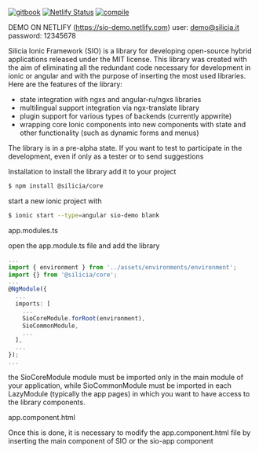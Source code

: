 [![gitbook](https://img.shields.io/badge/documentation-gitbook-blue)](https://silicia-apps.gitbook.io/sio-framework/)
[![Netlify Status](https://api.netlify.com/api/v1/badges/62d58ded-4eea-433b-ba6e-160b8ce1b70d/deploy-status)](https://app.netlify.com/sites/sio-demo/deploys)
[![compile](https://github.com/silicia-apps/sio/actions/workflows/compile.yml/badge.svg)](https://github.com/silicia-apps/sio/actions/workflows/compile.yml)

DEMO ON NETLIFY (https://sio-demo.netlify.com) user: demo@silicia.it password: 12345678

Silicia Ionic Framework (SIO) is a library for developing open-source hybrid applications released under the MIT license. This library was created with the aim of eliminating all the redundant code necessary for development in ionic or angular and with the purpose of inserting the most used libraries. Here are the features of the library:

* state integration with ngxs and angular-ru/ngxs libraries
* multilingual support integration via ngx-translate library
* plugin support for various types of backends (currently appwrite)
* wrapping core Ionic components into new components with state and other functionality (such as dynamic forms and menus)

The library is in a pre-alpha state. If you want to test to participate in the development, even if only as a tester or to send suggestions

Installation
to install the library add it to your project

```bash
$ npm install @silicia/core
```
start a new ionic project with

```bash
$ ionic start --type=angular sio-demo blank
```
app.modules.ts

open the app.module.ts file and add the library

```ts
...
import { environment } from '../assets/environments/environment';
import {} from '@silicia/core';
...
@NgModule({
  ...
  imports: [
    ...
    SioCoreModule.forRoot(environment),
    SioCommonModule,
    ...
  ],
  ...
});
...
```

the SioCoreModule module must be imported only in the main module of your application, while SioCommonModule must be imported in each LazyModule (typically the app pages) in which you want to have access to the library components.

app.component.html

Once this is done, it is necessary to modify the app.component.html file by inserting the main component of SIO or the sio-app component

<sio-app></sio-app>
